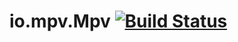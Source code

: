 # io.mpv.Mpv [![Build Status](https://travis-ci.org/flatworp/io.mpv.Mpv.svg?branch=desk-integration)](https://travis-ci.org/flatworp/io.mpv.Mpv)
